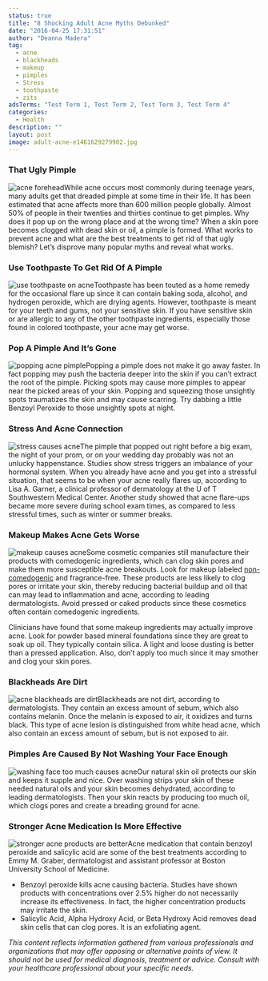 ```yaml
---
status: true
title: "8 Shocking Adult Acne Myths Debunked"
date: "2016-04-25 17:31:51"
author: "Deanna Madera"
tag:
  - acne
  - blackheads
  - makeup
  - pimples
  - Stress
  - toothpaste
  - zits
adsTerms: "Test Term 1, Test Term 2, Test Term 3, Test Term 4"
categories:
  - Health
description: ""
layout: post
image: adult-acne-e1461629279902.jpg
---
```


### That Ugly Pimple

![acne forehead](/posts/acne-forehead-e1461629951460.jpg)While acne occurs most commonly during teenage years, many adults get that dreaded pimple at some time in their life. It has been estimated that acne affects more than 600 million people globally. Almost 50% of people in their twenties and thirties continue to get pimples. Why does it pop up on the wrong place and at the wrong time? When a skin pore becomes clogged with dead skin or oil, a pimple is formed. What works to prevent acne and what are the best treatments to get rid of that ugly blemish? Let’s disprove many popular myths and reveal what works.

### Use Toothpaste To Get Rid Of A Pimple

![use toothpaste on acne](/posts/use-toothpaste-on-acne.jpg)Toothpaste has been touted as a home remedy for the occasional flare up since it can contain baking soda, alcohol, and hydrogen peroxide, which are drying agents. However, toothpaste is meant for your teeth and gums, not your sensitive skin. If you have sensitive skin or are allergic to any of the other toothpaste ingredients, especially those found in colored toothpaste, your acne may get worse.

### Pop A Pimple And It’s Gone

![popping acne pimple](/posts/popping-acne-pimple.jpg)Popping a pimple does not make it go away faster. In fact popping may push the bacteria deeper into the skin if you can’t extract the root of the pimple. Picking spots may cause more pimples to appear near the picked areas of your skin. Popping and squeezing those unsightly spots traumatizes the skin and may cause scarring. Try dabbing a little Benzoyl Peroxide to those unsightly spots at night.

### Stress And Acne Connection

![stress causes acne](/posts/stress-causes-acne.jpg)The pimple that popped out right before a big exam, the night of your prom, or on your wedding day probably was not an unlucky happenstance. Studies show stress triggers an imbalance of your hormonal system. When you already have acne and you get into a stressful situation, that seems to be when your acne really flares up, according to Lisa A. Garner, a clinical professor of dermatology at the U of T Southwestern Medical Center. Another study showed that acne flare-ups became more severe during school exam times, as compared to less stressful times, such as winter or summer breaks.

### Makeup Makes Acne Gets Worse

![makeup causes acne](/posts/makeup-causes-acne-e1461618193717.jpg)Some cosmetic companies still manufacture their products with comedogenic ingredients, which can clog skin pores and make them more susceptible acne breakouts. Look for makeup labeled [non-comedogenic](/search-for-skin-care-and-other-personal-care-products-that-are-toxic) and fragrance-free. These products are less likely to clog pores or irritate your skin, thereby reducing bacterial buildup and oil that can may lead to inflammation and acne, according to leading dermatologists. Avoid pressed or caked products since these cosmetics often contain comedogenic ingredients.

Clinicians have found that some makeup ingredients may actually improve acne. Look for powder based mineral foundations since they are great to soak up oil. They typically contain silica. A light and loose dusting is better than a pressed application. Also, don’t apply too much since it may smother and clog your skin pores.

### Blackheads Are Dirt

![acne blackheads are dirt](/posts/blackheads-are-dirt.jpg)Blackheads are not dirt, according to dermatologists. They contain an excess amount of sebum, which also contains melanin. Once the melanin is exposed to air, it oxidizes and turns black. This type of acne lesion is distinguished from white head acne, which also contain an excess amount of sebum, but is not exposed to air.

### Pimples Are Caused By Not Washing Your Face Enough

![washing face too much causes acne](/posts/washing-face-too-much-causes-acne.jpg)Our natural skin oil protects our skin and keeps it supple and nice. Over washing strips your skin of these needed natural oils and your skin becomes dehydrated, according to leading dermatologists. Then your skin reacts by producing too much oil, which clogs pores and create a breading ground for acne.

### Stronger Acne Medication Is More Effective

![stronger acne products are better](/posts/acne-products-are-better-e1461618510210.jpg)Acne medication that contain benzoyl peroxide and salicylic acid are some of the best treatments according to Emmy M. Graber, dermatologist and assistant professor at Boston University School of Medicine.

- Benzoyl peroxide kills acne causing bacteria. Studies have shown products with concentrations over 2.5% higher do not necessarily increase its effectiveness. In fact, the higher concentration products may irritate the skin.
- Salicylic Acid, Alpha Hydroxy Acid, or Beta Hydroxy Acid removes dead skin cells that can clog pores. It is an exfoliating agent.

_This content reflects information gathered from various professionals and organizations that may offer opposing or alternative points of view. It should not be used for medical diagnosis, treatment or advice. Consult with your healthcare professional about your specific needs._
